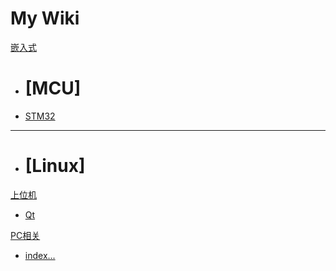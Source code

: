 # My Wiki

[嵌入式]()
  * # [MCU]
  * [STM32](Embeded/MCU/STM32/index.md)
  - - - -
  * # [Linux] 

[上位机]()

  * [Qt](PC_Program/Qt/index.md)

[PC相关]()

  * [index...](PC_About/Windows/index.md)
